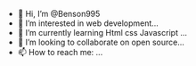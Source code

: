 - 👋 Hi, I’m @Benson995
- 👀 I’m interested in web development...
- 🌱 I’m currently learning Html css Javascript ...
- 💞️ I’m looking to collaborate on  open source...
- 📫 How to reach me: ...

<!---
Benson995/Benson995 is a ✨ special ✨ repository because its `README.md` (this file) appears on your GitHub profile.
You can click the Preview link to take a look at your changes.
--->
